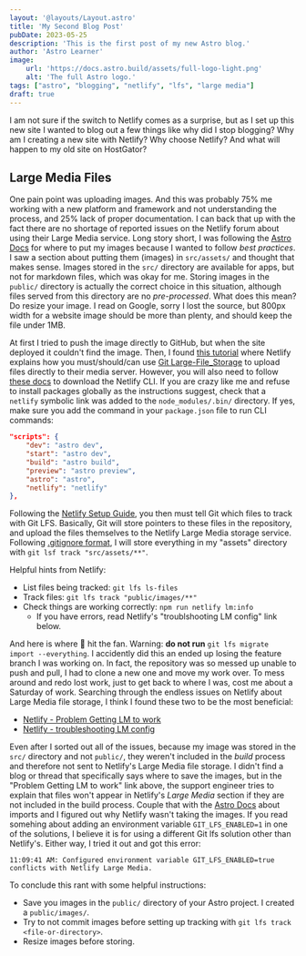 ```yaml
---
layout: '@layouts/Layout.astro'
title: 'My Second Blog Post'
pubDate: 2023-05-25
description: 'This is the first post of my new Astro blog.'
author: 'Astro Learner'
image:
    url: 'https://docs.astro.build/assets/full-logo-light.png' 
    alt: 'The full Astro logo.'
tags: ["astro", "blogging", "netlify", "lfs", "large media"]
draft: true
---
```

I am not sure if the switch to Netlify comes as a surprise, but as I set up this new site I wanted to blog out a few things like why did I stop blogging? Why am I creating a new site with Netlify? Why choose Netlify? And what will happen to my old site on HostGator?

## Large Media Files

One pain point was uploading images. And this was probably 75% me working with a new platform and framework and not understanding the process, and 25% lack of proper documentation. I can back that up with the fact there are no shortage of reported issues on the Netlify forum about using their Large Media service. Long story short, I was following the [Astro Docs](https://docs.astro.build/en/guides/images/) for where to put my images because I wanted to follow _best practices_. I saw a section about putting them (images) in `src/assets/` and thought that makes sense. Images stored in the `src/` directory are available for apps, but not for markdown files, which was okay for me. Storing images in the `public/` directory is actually the correct choice in this situation, although files served from this directory are no _pre-processed_. What does this mean? Do resize your image. I read on Google, sorry I lost the source, but 800px width for a website image should be more than plenty, and should keep the file under 1MB. 

At first I tried to push the image directly to GitHub, but when the site deployed it couldn't find the image. Then, I found [this tutorial](https://docs.netlify.com/large-media/overview/) where Netlify explains how you must/should/can use [Git Large-File_Storage](https://git-lfs.github.com/) to upload files directly to their media server. However, you will also need to follow [these docs](https://docs.netlify.com/cli/get-started/) to download the Netlify CLI. If you are crazy like me and refuse to install packages globally as the instructions suggest, check that a `netlify` symbolic link was added to the `node_modules/.bin/` directory. If yes, make sure you add the command in your `package.json` file to run CLI commands:
```JSON
"scripts": {
    "dev": "astro dev",
    "start": "astro dev",
    "build": "astro build",
    "preview": "astro preview",
    "astro": "astro",
    "netlify": "netlify"
},
```

Following the [Netlify Setup Guide](https://docs.netlify.com/large-media/setup/), you then must tell Git which files to track with Git LFS. Basically, Git will store pointers to these files in the repository, and upload the files themselves to the Netlify Large Media storage service. Following [.gitignore format](https://git-scm.com/docs/gitignore#_pattern_format), I will store everything in my "assets" directory with `git lsf track "src/assets/**"`. 

Helpful hints from Netlify:
+ List files being tracked: `git lfs ls-files`
+ Track files: `git lfs track "public/images/**"`
+ Check things are working correctly: `npm run netlify lm:info`
    + If you have errors, read Netlify's "troublshooting LM config" link below.

And here is where 💩 hit the fan. Warning: **do not run** `git lfs migrate import --everything`. I accidently did this an ended up losing the feature branch I was working on. In fact, the repository was so messed up unable to push and pull, I had to clone a new one and move my work over. To mess around and redo lost work, just to get back to where I was, cost me about a Saturday of work. Searching through the endless issues on Netlify about Large Media file storage, I think I found these two to be the most beneficial:

+ [Netlify - Problem Getting LM to work](https://answers.netlify.com/t/problem-getting-netlify-large-media-to-work/18197/6)
+ [Netlify - troubleshooting LM config](https://answers.netlify.com/t/support-guide-troubleshooting-your-netlify-large-media-configuration/188)

Even after I sorted out all of the issues, because my image was stored in the `src/` directory and not `public/`, they weren't included in the _build_ process and therefore not sent to Netlify's Large Media file storage. I didn't find a blog or thread that specifically says where to save the images, but in the "Problem Getting LM to work" link above, the support engineer tries to explain that files won't appear in Netlify's _Large Media_ section if they are not included in the build process. Couple that with the [Astro Docs](https://docs.astro.build/en/guides/imports/) about imports and I figured out why Netlify wasn't taking the images. If you read somehing about adding an environment variable `GIT_LFS_ENABLED=1` in one of the solutions, I believe it is for using a different Git lfs solution other than Netlify's. Either way, I tried it out and got this error:
```shell
11:09:41 AM: Configured environment variable GIT_LFS_ENABLED=true conflicts with Netlify Large Media.
```

To conclude this rant with some helpful instructions:
+ Save you images in the `public/` directory of your Astro project. I created a `public/images/`. 
+ Try to not commit images before setting up tracking with `git lfs track <file-or-directory>`.
+ Resize images before storing. 